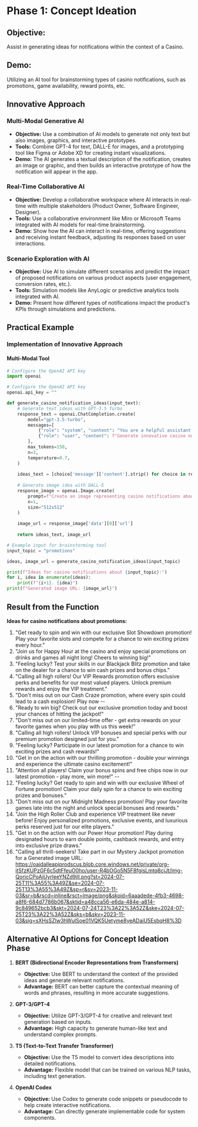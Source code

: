 # Phase 1: Concept Ideation

## Objective:
Assist in generating ideas for notifications within the context of a Casino.

## Demo:
Utilizing an AI tool for brainstorming types of casino notifications, such as promotions, game availability, reward points, etc.

## Innovative Approach

### Multi-Modal Generative AI
- **Objective:** Use a combination of AI models to generate not only text but also images, graphics, and interactive prototypes.
- **Tools:** Combine GPT-4 for text, DALL-E for images, and a prototyping tool like Figma or Adobe XD for creating instant visualizations.
- **Demo:** The AI generates a textual description of the notification, creates an image or graphic, and then builds an interactive prototype of how the notification will appear in the app.

### Real-Time Collaborative AI
- **Objective:** Develop a collaborative workspace where AI interacts in real-time with multiple stakeholders (Product Owner, Software Engineer, Designer).
- **Tools:** Use a collaborative environment like Miro or Microsoft Teams integrated with AI models for real-time brainstorming.
- **Demo:** Show how the AI can interact in real-time, offering suggestions and receiving instant feedback, adjusting its responses based on user interactions.

### Scenario Exploration with AI
- **Objective:** Use AI to simulate different scenarios and predict the impact of proposed notifications on various product aspects (user engagement, conversion rates, etc.).
- **Tools:** Simulation models like AnyLogic or predictive analytics tools integrated with AI.
- **Demo:** Present how different types of notifications impact the product's KPIs through simulations and predictions.

## Practical Example

### Implementation of Innovative Approach

#### Multi-Modal Tool

```python
# Configure the OpenAI API key
import openai

# Configure the OpenAI API key
openai.api_key = ""

def generate_casino_notification_ideas(input_text):
    # Generate text ideas with GPT-3.5 Turbo
    response_text = openai.ChatCompletion.create(
        model="gpt-3.5-turbo",
        messages=[
            {"role": "system", "content": "You are a helpful assistant."},
            {"role": "user", "content": f"Generate innovative casino notification ideas about {input_text}."}
        ],
        max_tokens=150,
        n=3,
        temperature=0.7,
    )
    
    ideas_text = [choice['message']['content'].strip() for choice in response_text['choices']]
    
    # Generate image idea with DALL-E
    response_image = openai.Image.create(
        prompt=f"Create an image representing casino notifications about {input_text}:",
        n=1,
        size="512x512"
    )
    
    image_url = response_image['data'][0]['url']
    
    return ideas_text, image_url

# Example input for brainstorming tool
input_topic = "promotions"

ideas, image_url = generate_casino_notification_ideas(input_topic)

print(f"Ideas for casino notifications about {input_topic}:")
for i, idea in enumerate(ideas):
    print(f"{i+1}. {idea}")
print(f"Generated image URL: {image_url}")

```
## Result from the Function

**Ideas for casino notifications about promotions:**

1. "Get ready to spin and win with our exclusive Slot Showdown promotion! Play your favorite slots and compete for a chance to win exciting prizes every hour."
2. "Join us for Happy Hour at the casino and enjoy special promotions on drinks and games all night long! Cheers to winning big!"
3. "Feeling lucky? Test your skills in our Blackjack Blitz promotion and take on the dealer for a chance to win cash prizes and bonus chips."
4. "Calling all high rollers! Our VIP Rewards promotion offers exclusive perks and benefits for our most valued players. Unlock premium rewards and enjoy the VIP treatment."
5. "Don't miss out on our Cash Craze promotion, where every spin could lead to a cash explosion! Play now
--   
1. "Ready to win big? Check out our exclusive promotion today and boost your chances of hitting the jackpot!"
2. "Don't miss out on our limited-time offer - get extra rewards on your favorite games when you play with us this week!"
3. "Calling all high rollers! Unlock VIP bonuses and special perks with our premium promotion designed just for you."
4. "Feeling lucky? Participate in our latest promotion for a chance to win exciting prizes and cash rewards!"
5. "Get in on the action with our thrilling promotion - double your winnings and experience the ultimate casino excitement!"
6. "Attention all players! Claim your bonus spins and free chips now in our latest promotion - play more, win more!"
--
1. "Feeling lucky? Get ready to spin and win with our exclusive Wheel of Fortune promotion! Claim your daily spin for a chance to win exciting prizes and bonuses."
2. "Don't miss out on our Midnight Madness promotion! Play your favorite games late into the night and unlock special bonuses and rewards."
3. "Join the High Roller Club and experience VIP treatment like never before! Enjoy personalized promotions, exclusive events, and luxurious perks reserved just for our elite players."
4. "Get in on the action with our Power Hour promotion! Play during designated hours to earn double points, cashback rewards, and entry into exclusive prize draws."
5. "Calling all thrill-seekers! Take part in our Mystery Jackpot promotion for a
Generated image URL: https://oaidalleapiprodscus.blob.core.windows.net/private/org-itSfzKUPzGF6c5dtFfeuO0ho/user-R4bOGo5N5F8fgisLmtq8cjJt/img-QoricCPoAiUyrleeYNZd9jll.png?st=2024-07-25T11%3A55%3A49Z&se=2024-07-25T13%3A55%3A49Z&sp=r&sv=2023-11-03&sr=b&rscd=inline&rsct=image/png&skoid=6aaadede-4fb3-4698-a8f6-684d7786b067&sktid=a48cca56-e6da-484e-a814-9c849652bcb3&skt=2024-07-24T23%3A22%3A52Z&ske=2024-07-25T23%3A22%3A52Z&sks=b&skv=2023-11-03&sig=sXHsSZIw3hWulSoe01VQK5Uetyme8yeADaiU5EsbqH8%3D


## Alternative AI Options for Concept Ideation Phase

1. **BERT (Bidirectional Encoder Representations from Transformers)**
   - **Objective:** Use BERT to understand the context of the provided ideas and generate relevant notifications.
   - **Advantage:** BERT can better capture the contextual meaning of words and phrases, resulting in more accurate suggestions.

2. **GPT-3/GPT-4**
   - **Objective:** Utilize GPT-3/GPT-4 for creative and relevant text generation based on inputs.
   - **Advantage:** High capacity to generate human-like text and understand complex prompts.

3. **T5 (Text-to-Text Transfer Transformer)**
   - **Objective:** Use the T5 model to convert idea descriptions into detailed notifications.
   - **Advantage:** Flexible model that can be trained on various NLP tasks, including text generation.

4. **OpenAI Codex**
   - **Objective:** Use Codex to generate code snippets or pseudocode to help create interactive notifications.
   - **Advantage:** Can directly generate implementable code for system components.
